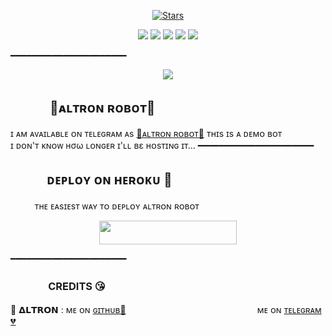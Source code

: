 <p align="center">
    <a href="https://github.com/ERR0rMK/BETTINGBOT/stargazers"><img src="https://img.shields.io/github/stars/TheAltronX/Altron?label=Stars&style=flat-square&logo=github&color=F10070" alt="Stars" /></a>
</p>
<p align="center">
    <a href="https://github.com/ERR0rMK/BETTINGBOT"> <img src="https://img.shields.io/github/repo-size/TheAltronX/Altron?color=orange&logo=github&logoColor=green&style=for-the-badge" /></a>
    <a href="https://github.com/ERR0rMK/BETTINGBOT/commits/prince"> <img src="https://img.shields.io/github/last-commit/TheAltronX/Altron?color=blue&logo=github&logoColor=green&style=for-the-badge" /></a>
    <a href="https://github.com/ERR0rMK/BETTINGBOT/issues"> <img src="https://img.shields.io/github/issues/TheAltronX/Altron?color=blueviolet&logo=github&logoColor=green&style=for-the-badge" /></a>
    <a href="https://github.com/ERR0rMK/BETTINGBOT/network/members"> <img src="https://img.shields.io/github/forks/TheAltronX/Altron?color=red&logo=github&logoColor=green&style=for-the-badge" /></a>  
    <a href="https://pypi.org/project/Telethon/"> <img src="https://img.shields.io/pypi/v/telethon?color=yellow&label=telethon&logo=python&logoColor=green&style=for-the-badge" /></a>
</p>
━━━━━━━━━━━━━━━━━━━━━━
<p align="center">
  <img src="https://github.com/ERR0rMK/BETTINGBOT/blob/master/Altron/resources/altron.jpg">
</p>

## ㅤㅤㅤ 🖤ᴀʟᴛʀᴏɴ ʀᴏʙᴏᴛ🖤
ɪ ᴀᴍ ᴀᴠᴀɪʟᴀʙʟᴇ ᴏɴ ᴛᴇʟᴇɢʀᴀᴍ ᴀs [💞ᴀʟᴛʀᴏɴ ʀᴏʙᴏᴛ​💞](https://t.me/AltronXRobot)
ᴛʜɪs ɪs ᴀ ᴅᴇᴍᴏ ʙᴏᴛ <br> ɪ ᴅᴏɴ'ᴛ ᴋɴᴏᴡ нσω ʟᴏɴɢᴇʀ ɪ'ʟʟ вε ʜᴏsᴛɪɴɢ ɪᴛ​...
━━━━━━━━━━━━━━━━━━━━━━
## ㅤㅤㅤᴅᴇᴘʟᴏʏ ᴏɴ ʜᴇʀᴏᴋᴜ​ 🚀
ㅤㅤㅤᴛʜᴇ ᴇᴀsɪᴇsᴛ ᴡᴀʏ ᴛᴏ ᴅᴇᴘʟᴏʏ ᴀʟᴛʀᴏɴ ʀᴏʙᴏᴛ​
<p align="center"><a href="https://heroku.com/deploy?template=https://github.com/ERR0rMK/BETTINGBOT"> <img src="https://img.shields.io/badge/Deploy%20To%20Heroku-black?style=for-the-badge&logo=heroku" width="220" height="38.45"/></a></p>
 ━━━━━━━━━━━━━━━━━━━━━━

### ㅤㅤㅤㅤCREDITS 😘

🖤 𝝙𝗟𝗧𝗥𝗢𝗡 : ᴍᴇ ᴏɴ [ɢɪᴛʜᴜʙ💞](https://github.com/TheAltronX)ㅤㅤㅤㅤㅤㅤㅤㅤㅤㅤㅤㅤㅤㅤㅤㅤ ᴍᴇ ᴏɴ [ᴛᴇʟᴇɢʀᴀᴍ💔](https://telegram.me/TheAltronX)
